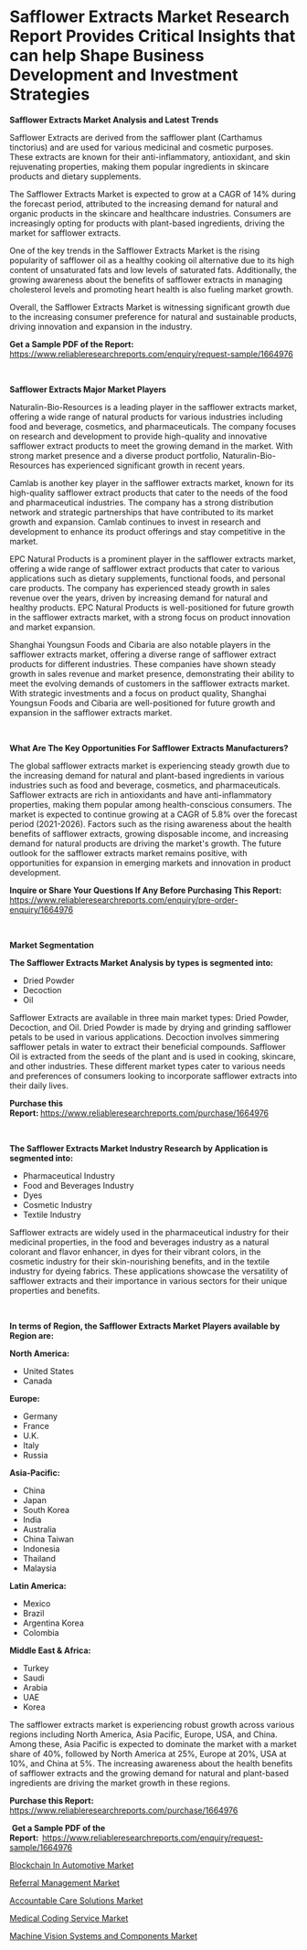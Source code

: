 <p><h1>Safflower Extracts Market Research Report Provides Critical Insights that can help Shape Business Development and Investment Strategies</h1></p><p><strong>Safflower Extracts Market Analysis and Latest Trends</strong></p>
<p><p>Safflower Extracts are derived from the safflower plant (Carthamus tinctorius) and are used for various medicinal and cosmetic purposes. These extracts are known for their anti-inflammatory, antioxidant, and skin rejuvenating properties, making them popular ingredients in skincare products and dietary supplements.</p><p>The Safflower Extracts Market is expected to grow at a CAGR of 14% during the forecast period, attributed to the increasing demand for natural and organic products in the skincare and healthcare industries. Consumers are increasingly opting for products with plant-based ingredients, driving the market for safflower extracts.</p><p>One of the key trends in the Safflower Extracts Market is the rising popularity of safflower oil as a healthy cooking oil alternative due to its high content of unsaturated fats and low levels of saturated fats. Additionally, the growing awareness about the benefits of safflower extracts in managing cholesterol levels and promoting heart health is also fueling market growth.</p><p>Overall, the Safflower Extracts Market is witnessing significant growth due to the increasing consumer preference for natural and sustainable products, driving innovation and expansion in the industry.</p></p>
<p><strong>Get a Sample PDF of the Report:&nbsp;</strong> <a href="https://www.reliableresearchreports.com/enquiry/request-sample/1664976">https://www.reliableresearchreports.com/enquiry/request-sample/1664976</a></p>
<p>&nbsp;</p>
<p><strong>Safflower Extracts Major Market Players</strong></p>
<p><p>Naturalin-Bio-Resources is a leading player in the safflower extracts market, offering a wide range of natural products for various industries including food and beverage, cosmetics, and pharmaceuticals. The company focuses on research and development to provide high-quality and innovative safflower extract products to meet the growing demand in the market. With strong market presence and a diverse product portfolio, Naturalin-Bio-Resources has experienced significant growth in recent years.</p><p>Camlab is another key player in the safflower extracts market, known for its high-quality safflower extract products that cater to the needs of the food and pharmaceutical industries. The company has a strong distribution network and strategic partnerships that have contributed to its market growth and expansion. Camlab continues to invest in research and development to enhance its product offerings and stay competitive in the market.</p><p>EPC Natural Products is a prominent player in the safflower extracts market, offering a wide range of safflower extract products that cater to various applications such as dietary supplements, functional foods, and personal care products. The company has experienced steady growth in sales revenue over the years, driven by increasing demand for natural and healthy products. EPC Natural Products is well-positioned for future growth in the safflower extracts market, with a strong focus on product innovation and market expansion.</p><p>Shanghai Youngsun Foods and Cibaria are also notable players in the safflower extracts market, offering a diverse range of safflower extract products for different industries. These companies have shown steady growth in sales revenue and market presence, demonstrating their ability to meet the evolving demands of customers in the safflower extracts market. With strategic investments and a focus on product quality, Shanghai Youngsun Foods and Cibaria are well-positioned for future growth and expansion in the safflower extracts market.</p></p>
<p>&nbsp;</p>
<p><strong>What Are The Key Opportunities For Safflower Extracts Manufacturers?</strong></p>
<p><p>The global safflower extracts market is experiencing steady growth due to the increasing demand for natural and plant-based ingredients in various industries such as food and beverage, cosmetics, and pharmaceuticals. Safflower extracts are rich in antioxidants and have anti-inflammatory properties, making them popular among health-conscious consumers. The market is expected to continue growing at a CAGR of 5.8% over the forecast period (2021-2026). Factors such as the rising awareness about the health benefits of safflower extracts, growing disposable income, and increasing demand for natural products are driving the market's growth. The future outlook for the safflower extracts market remains positive, with opportunities for expansion in emerging markets and innovation in product development.</p></p>
<p><strong>Inquire or Share Your Questions If Any Before Purchasing This Report:</strong> <a href="https://www.reliableresearchreports.com/enquiry/pre-order-enquiry/1664976">https://www.reliableresearchreports.com/enquiry/pre-order-enquiry/1664976</a></p>
<p>&nbsp;</p>
<p><strong>Market Segmentation</strong></p>
<p><strong>The Safflower Extracts Market Analysis by types is segmented into:</strong></p>
<p><ul><li>Dried Powder</li><li>Decoction</li><li>Oil</li></ul></p>
<p><p>Safflower Extracts are available in three main market types: Dried Powder, Decoction, and Oil. Dried Powder is made by drying and grinding safflower petals to be used in various applications. Decoction involves simmering safflower petals in water to extract their beneficial compounds. Safflower Oil is extracted from the seeds of the plant and is used in cooking, skincare, and other industries. These different market types cater to various needs and preferences of consumers looking to incorporate safflower extracts into their daily lives.</p></p>
<p><strong>Purchase this Report:&nbsp;</strong><a href="https://www.reliableresearchreports.com/purchase/1664976">https://www.reliableresearchreports.com/purchase/1664976</a></p>
<p>&nbsp;</p>
<p><strong>The Safflower Extracts Market Industry Research by Application is segmented into:</strong></p>
<p><ul><li>Pharmaceutical Industry</li><li>Food and Beverages Industry</li><li>Dyes</li><li>Cosmetic Industry</li><li>Textile Industry</li></ul></p>
<p><p>Safflower extracts are widely used in the pharmaceutical industry for their medicinal properties, in the food and beverages industry as a natural colorant and flavor enhancer, in dyes for their vibrant colors, in the cosmetic industry for their skin-nourishing benefits, and in the textile industry for dyeing fabrics. These applications showcase the versatility of safflower extracts and their importance in various sectors for their unique properties and benefits.</p></p>
<p>&nbsp;</p>
<p><strong>In terms of Region, the Safflower Extracts Market Players available by Region are:</strong></p>
<p>
    <p> <strong> North America: </strong>
        <ul>
            <li>United States</li>
            <li>Canada</li>
        </ul>
        </p> 
    <p> <strong> Europe: </strong>
        <ul>
            <li>Germany</li>
            <li>France</li>
            <li>U.K.</li>
            <li>Italy</li>
            <li>Russia</li>
        </ul>
        </p> 
    <p> <strong> Asia-Pacific: </strong>
        <ul>
            <li>China</li>
            <li>Japan</li>
            <li>South Korea</li>
            <li>India</li>
            <li>Australia</li>
            <li>China Taiwan</li>
            <li>Indonesia</li>
            <li>Thailand</li>
            <li>Malaysia</li>
        </ul>
        </p> 
    <p> <strong> Latin America: </strong>
        <ul>
            <li>Mexico</li>
            <li>Brazil</li>
            <li>Argentina Korea</li>
            <li>Colombia</li>
        </ul>
        </p> 
    <p> <strong> Middle East & Africa: </strong>
        <ul>
            <li>Turkey</li>
            <li>Saudi</li>
            <li>Arabia</li>
            <li>UAE</li>
            <li>Korea</li>
        </ul>
    </p>
    </p>
<p><p>The safflower extracts market is experiencing robust growth across various regions including North America, Asia Pacific, Europe, USA, and China. Among these, Asia Pacific is expected to dominate the market with a market share of 40%, followed by North America at 25%, Europe at 20%, USA at 10%, and China at 5%. The increasing awareness about the health benefits of safflower extracts and the growing demand for natural and plant-based ingredients are driving the market growth in these regions.</p></p>
<p><strong>Purchase this Report: </strong><a href="https://www.reliableresearchreports.com/purchase/1664976">https://www.reliableresearchreports.com/purchase/1664976</a></p>
<p>&nbsp;<strong>Get a Sample PDF of the Report:&nbsp;&nbsp;</strong><a href="https://www.reliableresearchreports.com/enquiry/request-sample/1664976">https://www.reliableresearchreports.com/enquiry/request-sample/1664976</a></p>
<p><strong></strong></p>
<p><p><a href="https://medium.com/p/d3178e1cd7e8/edit">Blockchain In Automotive Market</a></p><p><a href="https://medium.com/@tiannathiel2023/referral-management-market-size-cagr-trends-2024-2030-317d28b391d0">Referral Management Market</a></p><p><a href="https://medium.com/@tiannathiel2023/accountable-care-solutions-market-share-evolution-and-market-growth-trends-2024-2031-8808d9f1d84d">Accountable Care Solutions Market</a></p><p><a href="https://medium.com/@tiannathiel2023/medical-coding-service-nbsp-market-focuses-on-market-share-size-and-projected-forecast-till-2031-0f57d716671d">Medical Coding Service Market</a></p><p><a href="https://medium.com/@tiannathiel2023/machine-vision-systems-and-components-market-trends-and-market-analysis-forecasted-for-period-49f2816d12f4">Machine Vision Systems and Components Market</a></p></p>